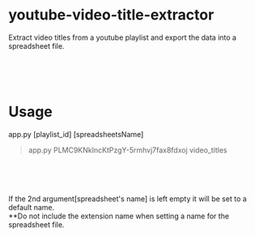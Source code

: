 # youtube-video-title-extractor
Extract video titles from a youtube playlist and export the data into a spreadsheet file. 

<br/>
<br/>
<br/>

# Usage

app.py [playlist_id] [spreadsheetsName]
> app.py PLMC9KNkIncKtPzgY-5rmhvj7fax8fdxoj video_titles

<br/>
<br/>
<br/>

If the 2nd argument[spreadsheet's name] is left empty it will be set to a default name. 
<br/>
**Do not include the extension name when setting a name for the spreadsheet file.

